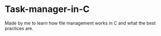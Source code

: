 # Task-manager-in-C
Made by me to learn how file management works in C and what the best practices are.
